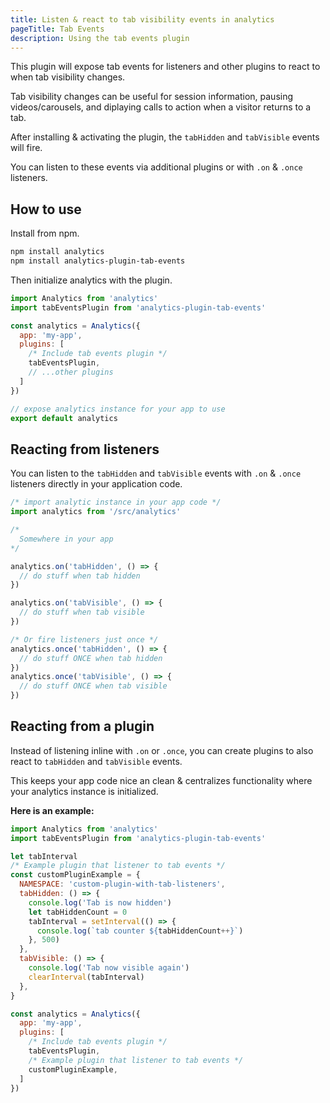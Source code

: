 ```yaml
---
title: Listen & react to tab visibility events in analytics
pageTitle: Tab Events
description: Using the tab events plugin
---
```


This plugin will expose tab events for listeners and other plugins to react to when tab visibility changes.

Tab visibility changes can be useful for session information, pausing videos/carousels, and diplaying calls to action when a visitor returns to a tab.

After installing & activating the plugin, the `tabHidden` and `tabVisible` events will fire.

You can listen to these events via additional plugins or with `.on` & `.once` listeners.

## How to use

Install from npm.

```bash
npm install analytics
npm install analytics-plugin-tab-events
```

Then initialize analytics with the plugin.

```js
import Analytics from 'analytics'
import tabEventsPlugin from 'analytics-plugin-tab-events'

const analytics = Analytics({
  app: 'my-app',
  plugins: [
    /* Include tab events plugin */
    tabEventsPlugin,
    // ...other plugins
  ]
})

// expose analytics instance for your app to use
export default analytics
```

## Reacting from listeners

You can listen to the `tabHidden` and `tabVisible` events with `.on` & `.once` listeners directly in your application code.

```js
/* import analytic instance in your app code */
import analytics from '/src/analytics'

/*
  Somewhere in your app
*/

analytics.on('tabHidden', () => {
  // do stuff when tab hidden
})

analytics.on('tabVisible', () => {
  // do stuff when tab visible
})

/* Or fire listeners just once */
analytics.once('tabHidden', () => {
  // do stuff ONCE when tab hidden
})
analytics.once('tabVisible', () => {
  // do stuff ONCE when tab visible
})
```

## Reacting from a plugin

Instead of listening inline with `.on` or `.once`, you can create plugins to also react to `tabHidden` and `tabVisible` events.

This keeps your app code nice an clean & centralizes functionality where your analytics instance is initialized.

**Here is an example:**

```js
import Analytics from 'analytics'
import tabEventsPlugin from 'analytics-plugin-tab-events'

let tabInterval
/* Example plugin that listener to tab events */
const customPluginExample = {
  NAMESPACE: 'custom-plugin-with-tab-listeners',
  tabHidden: () => {
    console.log('Tab is now hidden')
    let tabHiddenCount = 0
    tabInterval = setInterval(() => {
      console.log(`tab counter ${tabHiddenCount++}`)
    }, 500)
  },
  tabVisible: () => {
    console.log('Tab now visible again')
    clearInterval(tabInterval)
  },
}

const analytics = Analytics({
  app: 'my-app',
  plugins: [
    /* Include tab events plugin */
    tabEventsPlugin,
    /* Example plugin that listener to tab events */
    customPluginExample,
  ]
})
```
